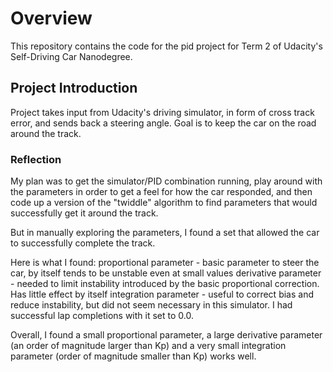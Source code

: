 # Overview
This repository contains the code for the pid project for Term 2 of Udacity's Self-Driving Car Nanodegree.


## Project Introduction
Project takes input from Udacity's driving simulator, in form of cross track error, and sends back a steering angle. Goal is to keep the car on the road around the track.

### Reflection

My plan was to get the simulator/PID combination running, play around with the parameters in order to get a feel for how the car responded, and then code up a version of the "twiddle" algorithm to find parameters that would successfully get it around the track.

But in manually exploring the parameters, I found a set that allowed the car to successfully complete the track.

Here is what I found:
proportional parameter - basic parameter to steer the car, by itself tends to be unstable even at small values
derivative parameter - needed to limit instability introduced by the basic proportional correction. Has little effect by itself
integration parameter - useful to correct bias and reduce instability, but did not seem necessary in this simulator. I had successful lap completions with it set to 0.0.

Overall, I found a small proportional parameter, a large derivative parameter (an order of magnitude larger than Kp) and a very small integration parameter (order of magnitude smaller than Kp) works well.









